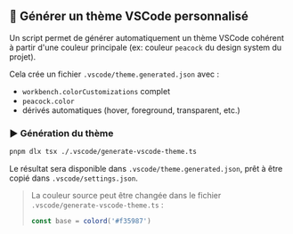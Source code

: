 ## 🎨 Générer un thème VSCode personnalisé

Un script permet de générer automatiquement un thème VSCode cohérent à partir d'une couleur principale (ex: couleur `peacock` du design system du projet).

Cela crée un fichier `.vscode/theme.generated.json` avec :
- `workbench.colorCustomizations` complet
- `peacock.color`
- dérivés automatiques (hover, foreground, transparent, etc.)

### ▶️ Génération du thème

```bash
pnpm dlx tsx ./.vscode/generate-vscode-theme.ts
```

Le résultat sera disponible dans `.vscode/theme.generated.json`, prêt à être copié dans `.vscode/settings.json`.

> La couleur source peut être changée dans le fichier `.vscode/generate-vscode-theme.ts` :
> 
> ```ts
> const base = colord('#f35987')
> ```
